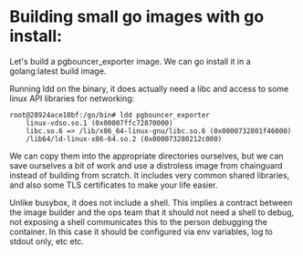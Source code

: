 # Building small go images with go install:


Let's build a pgbouncer_exporter image. We can go install it in a
golang:latest build image.

Running ldd on the binary, it does actually need a libc
and access to some linux API libraries for networking:

```
root@28924ace10bf:/go/bin# ldd pgbouncer_exporter 
	linux-vdso.so.1 (0x00007ffc72870000)
	libc.so.6 => /lib/x86_64-linux-gnu/libc.so.6 (0x0000732801f46000)
	/lib64/ld-linux-x86-64.so.2 (0x000073280212c000)

```

We can copy them into the appropriate directories ourselves, but we can save
ourselves a bit of work and use a distroless image from chainguard instead
of building from scratch. It includes very common shared libraries,
and also some TLS certificates to make your life easier.


Unlike busybox, it does not include a shell. This implies a contract between
the image builder and the ops team that it should not need a shell to debug,
not exposing a shell communicates this to the person debugging the container.
In this case it should be configured via env variables, log to stdout only, etc etc.
